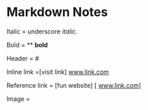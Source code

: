 # Markdown Notes
Italic = underscore _italic_. 

Bold = ** **bold**

Header = # 

Inline link =[visit link] www.link.com

Reference link = [fun website] [ www.link.com]

Image = 
